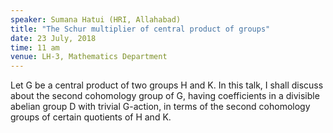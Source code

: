 ```yaml
---
speaker: Sumana Hatui (HRI, Allahabad)
title: "The Schur multiplier of central product of groups"
date: 23 July, 2018
time: 11 am
venue: LH-3, Mathematics Department
---
```


Let G be a central product of two groups H and K. In this talk,
I shall discuss about the second cohomology group of G, having
coefficients in a divisible abelian group D with trivial G-action, in terms
of the second cohomology groups of certain quotients of H and K.
